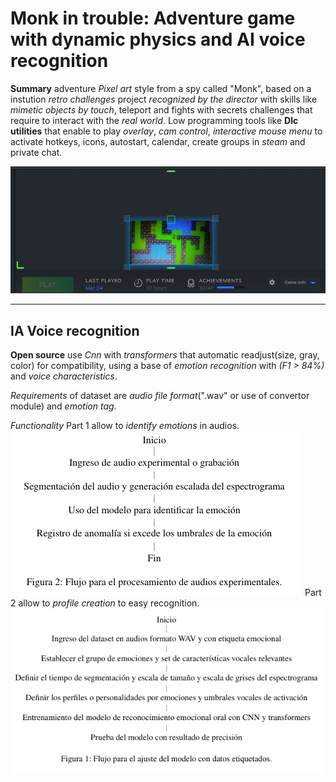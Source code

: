 # Monk in trouble: Adventure game with dynamic physics and AI voice recognition

**Summary** adventure *Pixel art* style from a spy called "Monk", based on a instution *retro challenges* project *recognized by the director* with skills like *mimetic objects by touch*, teleport and fights with secrets challenges that require to interact with the *real world*. 
Low programming tools like **Dlc utilities** that enable to play *overlay*, *cam control*, *interactive mouse menu* to activate hotkeys, icons, autostart, calendar, create groups in *steam* and private chat.

![Monje en Apuros](assets/img/Untitled2.jpg)

---

## IA Voice recognition

**Open source** use *Cnn* with *transformers* that automatic readjust(size, gray, color) for compatibility, using a base of *emotion recognition* with *(F1 > 84%)* and *voice characteristics*. 

*Requirements* of dataset are *audio file format*(".wav" or use of convertor module) and *emotion tag*.

*Functionality*
Part 1 allow to *identify emotions* in audios.
![Monje en Apuros](assets/img/Capture.PNG)
Part 2 allow to *profile creation* to easy recognition.
![Monje en Apuros](assets/img/Capture1.PNG)
